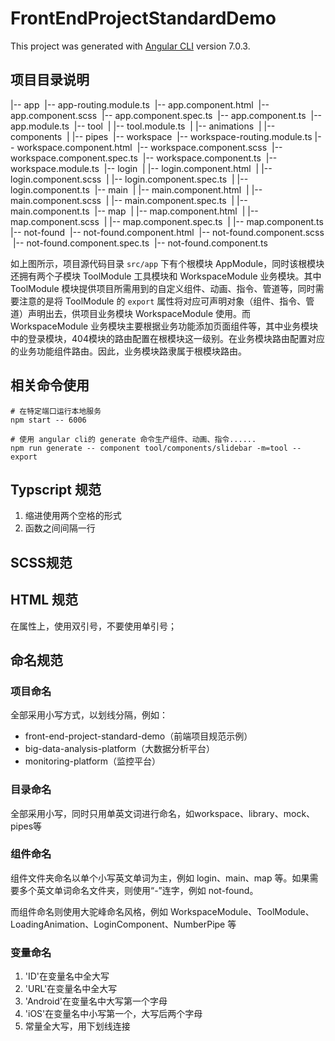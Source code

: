 # FrontEndProjectStandardDemo

This project was generated with [Angular CLI](https://github.com/angular/angular-cli) version 7.0.3.



## 项目目录说明

|-- app
​    |-- app-routing.module.ts
​    |-- app.component.html
​    |-- app.component.scss
​    |-- app.component.spec.ts
​    |-- app.component.ts
​    |-- app.module.ts
​    |-- tool
​    |   |-- tool.module.ts
​    |   |-- animations
​    |   |-- components
​    |   |-- pipes
​    |-- workspace
​        |-- workspace-routing.module.ts
​        |-- workspace.component.html
​        |-- workspace.component.scss
​        |-- workspace.component.spec.ts
​        |-- workspace.component.ts
​        |-- workspace.module.ts
​        |-- login
​        |   |-- login.component.html
​        |   |-- login.component.scss
​        |   |-- login.component.spec.ts
​        |   |-- login.component.ts
​        |-- main
​        |   |-- main.component.html
​        |   |-- main.component.scss
​        |   |-- main.component.spec.ts
​        |   |-- main.component.ts
​        |-- map
​        |   |-- map.component.html
​        |   |-- map.component.scss
​        |   |-- map.component.spec.ts
​        |   |-- map.component.ts
​        |-- not-found
​            |-- not-found.component.html
​            |-- not-found.component.scss
​            |-- not-found.component.spec.ts
​            |-- not-found.component.ts




如上图所示，项目源代码目录 `src/app` 下有个根模块 AppModule，同时该根模块还拥有两个子模块 ToolModule 工具模块和 WorkspaceModule 业务模块。其中 ToolModule 模块提供项目所需用到的自定义组件、动画、指令、管道等，同时需要注意的是将 ToolModule 的 `export` 属性将对应可声明对象（组件、指令、管道）声明出去，供项目业务模块 WorkspaceModule 使用。而 WorkspaceModule 业务模块主要根据业务功能添加页面组件等，其中业务模块中的登录模块，404模块的路由配置在根模块这一级别。在业务模块路由配置对应的业务功能组件路由。因此，业务模块路隶属于根模块路由。



## 相关命令使用

```shell
# 在特定端口运行本地服务
npm start -- 6006

# 使用 angular cli的 generate 命令生产组件、动画、指令......
npm run generate -- component tool/components/slidebar -m=tool --export
```





## Typscript 规范

1. 缩进使用两个空格的形式
2. 函数之间间隔一行



## SCSS规范



## HTML 规范
在属性上，使用双引号，不要使用单引号；




## 命名规范

### 项目命名

全部采用小写方式，以划线分隔，例如：

* front-end-project-standard-demo（前端项目规范示例）
* big-data-analysis-platform（大数据分析平台）
* monitoring-platform（监控平台）



### 目录命名
全部采用小写，同时只用单英文词进行命名，如workspace、library、mock、pipes等



### 组件命名

组件文件夹命名以单个小写英文单词为主，例如 login、main、map 等。如果需要多个英文单词命名文件夹，则使用“-”连字，例如 not-found。

而组件命名则使用大驼峰命名风格，例如 WorkspaceModule、ToolModule、LoadingAnimation、LoginComponent、NumberPipe 等




### 变量命名
1. 'ID'在变量名中全大写
2. 'URL'在变量名中全大写
3. 'Android'在变量名中大写第一个字母
4. 'iOS'在变量名中小写第一个，大写后两个字母
5. 常量全大写，用下划线连接





